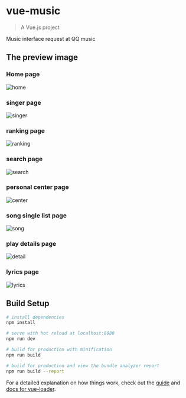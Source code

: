 # vue-music

> A Vue.js project

Music interface request at QQ music

## The preview image
### Home page
![home](https://qcloudtest-1253615256.cos.ap-guangzhou.myqcloud.com/vueweb/vue1.png)
### singer page
![singer](https://qcloudtest-1253615256.cos.ap-guangzhou.myqcloud.com/vueweb/vue2.png)
### ranking page 
![ranking](https://qcloudtest-1253615256.cos.ap-guangzhou.myqcloud.com/vueweb/vue3.png)
### search page
![search](https://qcloudtest-1253615256.cos.ap-guangzhou.myqcloud.com/vueweb/vue4.png)
### personal center page
![center](https://qcloudtest-1253615256.cos.ap-guangzhou.myqcloud.com/vueweb/vue5.png)
### song single list page
![song](https://qcloudtest-1253615256.cos.ap-guangzhou.myqcloud.com/vueweb/vue6.png)
### play details page
![detail](https://qcloudtest-1253615256.cos.ap-guangzhou.myqcloud.com/vueweb/vue7.png)
### lyrics page
![lyrics](https://qcloudtest-1253615256.cos.ap-guangzhou.myqcloud.com/vueweb/vue8.png)

## Build Setup

``` bash
# install dependencies
npm install

# serve with hot reload at localhost:8080
npm run dev

# build for production with minification
npm run build

# build for production and view the bundle analyzer report
npm run build --report
```

For a detailed explanation on how things work, check out the [guide](http://vuejs-templates.github.io/webpack/) and [docs for vue-loader](http://vuejs.github.io/vue-loader).
